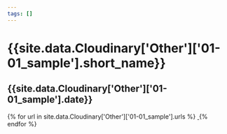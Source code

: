 ```yaml
---
tags: []
---
```

<div itemscope itemtype="http://schema.org/Photograph">
  <h1>{{site.data.Cloudinary['Other']['01-01_sample'].short_name}}</h1>
  <h2 class="event-date">{{site.data.Cloudinary['Other']['01-01_sample'].date}}</h2>
  {% for url in site.data.Cloudinary['Other']['01-01_sample'].urls %}
    <a itemprop="image" class="swipebox" title="" href="{{ site.cloudinary.baseurl }}/{{ url }}">
      <img alt="" itemprop="thumbnailUrl" src="{{ site.cloudinary.baseurl }}/h_150/{{ url }}" />
      <meta itemprop="isFamilyFriendly" content="true" />
    </a>
  {% endfor %}
</div>
